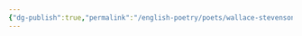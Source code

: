 ```yaml
---
{"dg-publish":true,"permalink":"/english-poetry/poets/wallace-stevenson/anecdote-of-the-jar/"}
---
```


